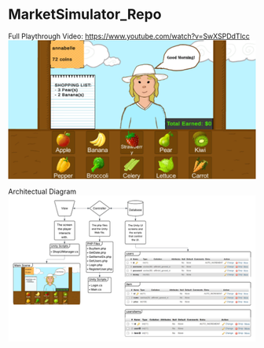 # MarketSimulator_Repo

Full Playthrough Video: https://www.youtube.com/watch?v=SwXSPDdTlcc
![Diagram](https://github.com/SopapillaK/MarketSimulator_Repo/blob/main/View.png)

Architectual Diagram
![Diagram](https://github.com/SopapillaK/MarketSimulator_Repo/blob/main/MarketSimDiagram.png)

